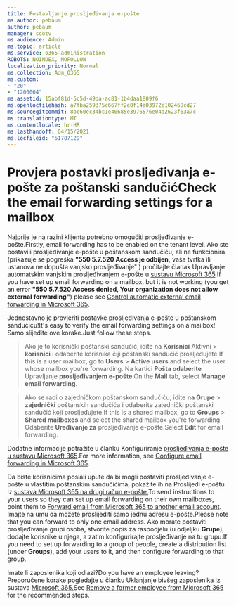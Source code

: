 ```yaml
---
title: Postavljanje prosljeđivanja e-pošte
ms.author: pebaum
author: pebaum
manager: scotv
ms.audience: Admin
ms.topic: article
ms.service: o365-administration
ROBOTS: NOINDEX, NOFOLLOW
localization_priority: Normal
ms.collection: Adm_O365
ms.custom:
- "20"
- "1200004"
ms.assetid: 15abf81d-5c5d-49da-ac81-1b4daa1809f6
ms.openlocfilehash: a7fba259375c667ff2e0f14a03972e102468cd27
ms.sourcegitcommit: 8bc60ec34bc1e40685e3976576e04a2623f63a7c
ms.translationtype: MT
ms.contentlocale: hr-HR
ms.lasthandoff: 04/15/2021
ms.locfileid: "51787129"
---
```

# <a name="check-the-email-forwarding-settings-for-a-mailbox"></a><span data-ttu-id="e4793-102">Provjera postavki prosljeđivanja e-pošte za poštanski sandučić</span><span class="sxs-lookup"><span data-stu-id="e4793-102">Check the email forwarding settings for a mailbox</span></span>

<span data-ttu-id="e4793-103">Najprije je na razini klijenta potrebno omogućiti prosljeđivanje e-pošte.</span><span class="sxs-lookup"><span data-stu-id="e4793-103">Firstly, email forwarding has to be enabled on the tenant level.</span></span> <span data-ttu-id="e4793-104">Ako ste postavili prosljeđivanje e-pošte u poštanskom sandučiću, ali ne funkcionira (prikazuje se pogreška **"550 5.7.520 Access je odbijen,** vaša tvrtka ili ustanova ne dopušta vanjsko prosljeđivanje" ) pročitajte članak Upravljanje automatskim vanjskim prosljeđivanjem e-pošte u [sustavu Microsoft 365](https://docs.microsoft.com/microsoft-365/security/office-365-security/external-email-forwarding?view=o365-worldwide).</span><span class="sxs-lookup"><span data-stu-id="e4793-104">If you have set up email forwarding on a mailbox, but it is not working (you get an error **"550 5.7.520 Access denied, Your organization does not allow external forwarding"**) please see [Control automatic external email forwarding in Microsoft 365](https://docs.microsoft.com/microsoft-365/security/office-365-security/external-email-forwarding?view=o365-worldwide).</span></span>

<span data-ttu-id="e4793-105">Jednostavno je provjeriti postavke prosljeđivanja e-pošte u poštanskom sandučiću!</span><span class="sxs-lookup"><span data-stu-id="e4793-105">It's easy to verify the email forwarding settings on a mailbox!</span></span> <span data-ttu-id="e4793-106">Samo slijedite ove korake.</span><span class="sxs-lookup"><span data-stu-id="e4793-106">Just follow these steps.</span></span>
  
> <span data-ttu-id="e4793-107">Ako je to korisnički poštanski sandučić, idite na **Korisnici** Aktivni \> **korisnici** i odaberite korisnika čiji poštanski sandučić prosljeđujete.</span><span class="sxs-lookup"><span data-stu-id="e4793-107">If this is a user mailbox, go to **Users** \> **Active users** and select the user whose mailbox you're forwarding.</span></span> <span data-ttu-id="e4793-108">Na kartici **Pošta odaberite** Upravljanje **prosljeđivanjem e-pošte**.</span><span class="sxs-lookup"><span data-stu-id="e4793-108">On the **Mail** tab, select **Manage email forwarding**.</span></span>

> <span data-ttu-id="e4793-109">Ako se radi o zajedničkom poštanskom sandučiću, idite **na Grupe** \> **zajednički** poštanskih sandučića i odaberite zajednički poštanski sandučić koji prosljeđujete.</span><span class="sxs-lookup"><span data-stu-id="e4793-109">If this is a shared mailbox, go to **Groups** \> **Shared mailboxes** and select the shared mailbox you're forwarding.</span></span> <span data-ttu-id="e4793-110">Odaberite **Uređivanje za** prosljeđivanje e-pošte.</span><span class="sxs-lookup"><span data-stu-id="e4793-110">Select **Edit** for email forwarding.</span></span>

<span data-ttu-id="e4793-111">Dodatne informacije potražite u članku Konfiguriranje [prosljeđivanja e-pošte u sustavu Microsoft 365](https://docs.microsoft.com/microsoft-365/admin/email/configure-email-forwarding).</span><span class="sxs-lookup"><span data-stu-id="e4793-111">For more information, see [Configure email forwarding in Microsoft 365](https://docs.microsoft.com/microsoft-365/admin/email/configure-email-forwarding).</span></span>
  
<span data-ttu-id="e4793-112">Da biste korisnicima poslali upute da bi mogli postaviti prosljeđivanje e-pošte u vlastitim poštanskim sandučićima, pokažite ih na Proslijedi e-poštu iz [sustava Microsoft 365 na drugi račun e-pošte.](https://support.office.com/article/Forward-email-from-Office-365-to-another-email-account-1ed4ee1e-74f8-4f53-a174-86b748ff6a0e)</span><span class="sxs-lookup"><span data-stu-id="e4793-112">To send instructions to your users so they can set up email forwarding on their own mailboxes, point them to [Forward email from Microsoft 365 to another email account](https://support.office.com/article/Forward-email-from-Office-365-to-another-email-account-1ed4ee1e-74f8-4f53-a174-86b748ff6a0e).</span></span> <span data-ttu-id="e4793-113">Imajte na umu da možete proslijediti samo jednu adresu e-pošte.</span><span class="sxs-lookup"><span data-stu-id="e4793-113">Please note that you can forward to only one email address.</span></span> <span data-ttu-id="e4793-114">Ako morate postaviti prosljeđivanje grupi osoba, stvorite popis za raspodjelu (u odjeljku **Grupe**), dodajte korisnike u njega, a zatim konfigurirajte prosljeđivanje na tu grupu.</span><span class="sxs-lookup"><span data-stu-id="e4793-114">If you need to set up forwarding to a group of people, create a distribution list (under **Groups**), add your users to it, and then configure forwarding to that group.</span></span>
  
<span data-ttu-id="e4793-115">Imate li zaposlenika koji odlazi?</span><span class="sxs-lookup"><span data-stu-id="e4793-115">Do you have an employee leaving?</span></span> <span data-ttu-id="e4793-116">Preporučene korake pogledajte u članku Uklanjanje bivšeg zaposlenika iz sustava [Microsoft 365.](https://docs.microsoft.com/microsoft-365/admin/add-users/remove-former-employee)</span><span class="sxs-lookup"><span data-stu-id="e4793-116">See [Remove a former employee from Microsoft 365](https://docs.microsoft.com/microsoft-365/admin/add-users/remove-former-employee) for the recommended steps.</span></span>